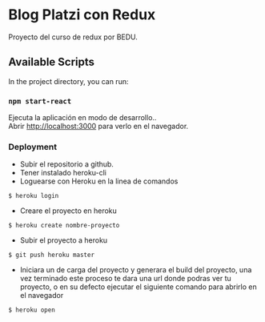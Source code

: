 # Blog Platzi con Redux

Proyecto del curso de redux por BEDU.

## Available Scripts

In the project directory, you can run:

### `npm start-react`

Ejecuta la aplicación en modo de desarrollo..<br />
Abrir [http://localhost:3000](http://localhost:3000) para verlo en el navegador.

### Deployment

- Subir el repositorio a github.
- Tener instalado heroku-cli
- Loguearse con Heroku en la linea de comandos
```
$ heroku login
```
- Creare el proyecto en heroku
```
$ heroku create nombre-proyecto
```
- Subir el proyecto a heroku
```
$ git push heroku master
```
- Iniciara un de carga del proyecto y generara el build del proyecto, una vez terminado este proceso te dara una url donde podras ver tu proyecto, o en su defecto ejecutar el siguiente comando para abrirlo en el navegador
```
$ heroku open
```